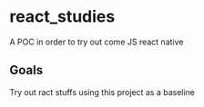 # react_studies
A POC in order to try out come JS react native


## Goals
Try out ract stuffs using this project as a baseline
